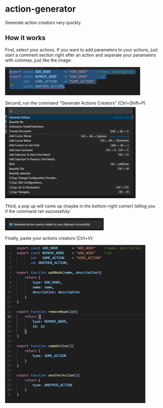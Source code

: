 # action-generator

Generate action creators very quickly.

## How it works

First, select your actions. If you want to add parameters to your actions, just start a comment section right after an action and separate your paramaters with commas, just like the image:

![First, select your actions. If you want to add parameters to your actions, just start a comment section right after an action and separate your paramaters with commas, just like the image:](1.png)

Second, run the command "Generate Actions Creators" (Ctrl+Shift+P)
![Second run the command "Generate Actions" (Ctrl+Shift+P)](2.png)

Third, a pop up will come up (maybe in the bottom-right corner) telling you if the command ran successfuly:

![Third a pop up will come up (maybe in the bottom-right corner) telling you if the command ran successfuly:](3.png)

Finally, paste your actions creators (Ctrl+V):

![Finally you paste your actions creators (Ctrl+V):](4.png)